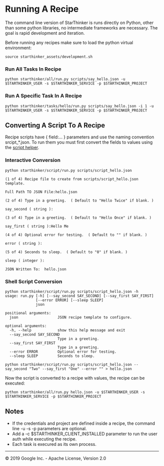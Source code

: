 # Running A Recipe
  
The command line version of StarThinker is runs directly on Python, other than some python 
libraries, no intermediate frameworks are necessary. The goal is rapid development and iteration.

Before running any recipes make sure to load the python virtual environment:

```
source starthinker_assets/development.sh
```

### Run All Tasks In Recipe

```
python starthinker/all/run.py scripts/say_hello.json -u $STARTHINKER_USER -s $STARTHINKER_SERVICE -p $STARTHINKER_PROJECT 
```

### Run A Specific Task In A Recipe

```
python starthinker/tasks/hello/run.py scripts/say_hello.json -i 1 -u $STARTHINKER_USER -s $STARTHINKER_SERVICE -p $STARTHINKER_PROJECT 
```

## Converting A Script To A Recipe

Recipe scripts have { field:... } parameters and use the naming convention srcipt_\*.json.  To run them 
you must first convert the fields to values using the [script helper](../starthinker/script/run.py).

### Interactive Conversion

```
python starthinker/script/run.py scripts/script_hello.json

(1 of 4) Recipe file to create from scripts/script_hello.json template.

Full Path TO JSON File:hello.json

(2 of 4) Type in a greeting.  ( Default to "Hello Twice" if blank. ) 

say_second ( string ):

(3 of 4) Type in a greeting.  ( Default to "Hello Once" if blank. ) 

say_first ( string ):Hello Me

(4 of 4) Optional error for testing.  ( Default to "" if blank. ) 

error ( string ):

(5 of 4) Seconds to sleep.  ( Default to "0" if blank. ) 

sleep ( integer ):

JSON Written To:  hello.json
```

### Shell Script Conversion
```
python starthinker/script/run.py scripts/script_hello.json -h
usage: run.py [-h] [--say_second SAY_SECOND] [--say_first SAY_FIRST]
              [--error ERROR] [--sleep SLEEP]
              json

positional arguments:
  json                  JSON recipe template to configure.

optional arguments:
  -h, --help            show this help message and exit
  --say_second SAY_SECOND
                        Type in a greeting.
  --say_first SAY_FIRST
                        Type in a greeting.
  --error ERROR         Optional error for testing.
  --sleep SLEEP         Seconds to sleep.

python starthinker/script/run.py scripts/script_hello.json --say_second "Two" --say_first "One" --error "" > hello.json
```

Now the script is converted to a recipe with values, the recipe can be executed:

```
python starthinker/all/run.py hello.json -u $STARTHINKER_USER -s $STARTHINKER_SERVICE -p $STARTHINKER_PROJECT 
```

## Notes
- If the credentials and project are defined inside a recipe, the command line -u -s -p parameters are optional.
- Add a -c $STARTHINKER_CLIENT_INSTALLED parameter to run the user auth while executing the recipe.
- Each task is execured as its own process. 

---
&copy; 2019 Google Inc. - Apache License, Version 2.0
